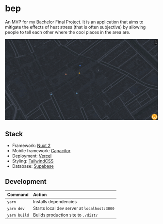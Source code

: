 # bep

An MVP for my Bachelor Final Project. It is an application that aims to mitigate the effects of heat stress (that is often subjective) by allowing people to tell each other where the cool places in the area are.

![A screen recording of the homepage of the website. It shows the interaction with the various elements.](assets/screengrab.gif)

## Stack

- Framework: [Nuxt 2](https://nuxtjs.org/)
- Mobile framework: [Capacitor](https://capacitorjs.com/)
- Deployment: [Vercel](https://vercel.com)
- Styling: [TailwindCSS](https://tailwindcss.com/)
- Database: [Supabase](https://supabase.com/)

## Development

| Command      | Action                                      |
| :----------- | :------------------------------------------ |
| `yarn`       | Installs dependencies                       |
| `yarn dev`   | Starts local dev server at `localhost:3000` |
| `yarn build` | Builds production site to `./dist/`         |
